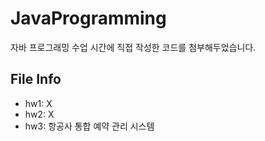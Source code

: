 # JavaProgramming
자바 프로그래밍 수업 시간에 직접 작성한 코드를 첨부해두었습니다.

## File Info
- hw1: X
- hw2: X
- hw3: 항공사 통합 예약 관리 시스템

